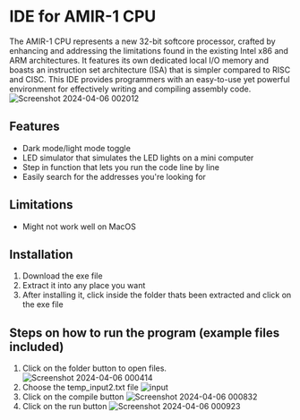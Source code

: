 # IDE for AMIR-1 CPU 
The AMIR-1 CPU represents a new 32-bit softcore processor, crafted by enhancing and addressing the limitations found in the existing Intel x86 and ARM architectures. It features its own dedicated local I/O memory and boasts an instruction set architecture (ISA) that is simpler compared to RISC and CISC. This IDE provides programmers with an easy-to-use yet powerful environment for effectively writing and compiling assembly code. 
![Screenshot 2024-04-06 002012](https://github.com/sleepuntilspring/AMIR-IDE/assets/104352171/0238b539-f893-408a-8671-e125dcdc8843)


## Features
* Dark mode/light mode toggle
* LED simulator that simulates the LED lights on a mini computer
* Step in function that lets you run the code line by line 
* Easily search for the addresses you're looking for


## Limitations
* Might not work well on MacOS


## Installation 
1. Download the exe file
2. Extract it into any place you want
3. After installing it, click inside the folder thats been extracted and click on the exe file


## Steps on how to run the program (example files included)
1. Click on the folder button to open files.
![Screenshot 2024-04-06 000414](https://github.com/sleepuntilspring/AMIR-IDE/assets/104352171/e12f39a2-96e3-4b85-8976-1f4df7261e75)
2. Choose the temp_input2.txt file
![input](https://github.com/sleepuntilspring/AMIR-IDE/assets/104352171/6f8e9041-7ce8-4400-9bd2-33cc08632768)
3. Click on the compile button
![Screenshot 2024-04-06 000832](https://github.com/sleepuntilspring/AMIR-IDE/assets/104352171/04906c50-7205-41f8-ad9f-145e3b6e500b)
4. Click on the run button
![Screenshot 2024-04-06 000923](https://github.com/sleepuntilspring/AMIR-IDE/assets/104352171/84d99893-8cae-412b-83a3-8eceb4ed46e4)



